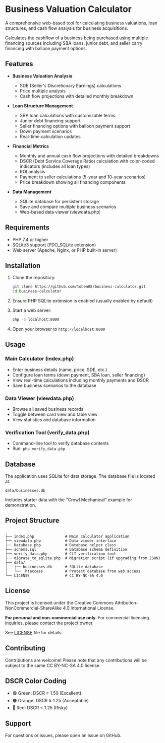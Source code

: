 # Business Valuation Calculator

A comprehensive web-based tool for calculating business valuations, loan structures, and cash flow analysis for business acquisitions.

Calculates the cashflow of a business being purchased using multiple financing sources including SBA loans, junior debt, and seller carry financing with balloon payment options.

## Features

- **Business Valuation Analysis**
  - SDE (Seller's Discretionary Earnings) calculations
  - Price multiple analysis
  - Cash flow projections with detailed monthly breakdown

- **Loan Structure Management**
  - SBA loan calculations with customizable terms
  - Junior debt financing support
  - Seller financing options with balloon payment support
  - Down payment scenarios
  - Real-time calculation updates

- **Financial Metrics**
  - Monthly and annual cash flow projections with detailed breakdowns
  - DSCR (Debt Service Coverage Ratio) calculation with color-coded indicators (includes all loan types)
  - ROI analysis
  - Payment to seller calculations (5-year and 10-year scenarios)
  - Price breakdown showing all financing components

- **Data Management**
  - SQLite database for persistent storage
  - Save and compare multiple business scenarios
  - Web-based data viewer (viewdata.php)

## Requirements

- PHP 7.4 or higher
- SQLite3 support (PDO_SQLite extension)
- Web server (Apache, Nginx, or PHP built-in server)

## Installation

1. Clone the repository:
   ```bash
   git clone https://github.com/toben88/business-calculator.git
   cd business-calculator
   ```

2. Ensure PHP SQLite extension is enabled (usually enabled by default)

3. Start a web server:
   ```bash
   php -S localhost:8000
   ```

4. Open your browser to `http://localhost:8000`

## Usage

### Main Calculator (index.php)
- Enter business details (name, price, SDE, etc.)
- Configure loan terms (down payment, SBA loan, seller financing)
- View real-time calculations including monthly payments and DSCR
- Save business scenarios to the database

### Data Viewer (viewdata.php)
- Browse all saved business records
- Toggle between card view and table view
- View statistics and database information

### Verification Tool (verify_data.php)
- Command-line tool to verify database contents
- Run: `php verify_data.php`

## Database

The application uses SQLite for data storage. The database file is located at:
```
data/businesses.db
```

Includes starter data with the "Crowl Mechanical" example for demonstration.

## Project Structure

```
.
├── index.php              # Main calculator application
├── viewdata.php           # Data viewer interface
├── Database.php           # Database helper class
├── schema.sql             # Database schema definition
├── verify_data.php        # CLI verification tool
├── migrate_to_sqlite.php  # Migration script (if upgrading from JSON)
├── data/
│   ├── businesses.db      # SQLite database
│   └── .htaccess          # Protect database from web access
└── LICENSE                # CC BY-NC-SA 4.0
```

## License

This project is licensed under the Creative Commons Attribution-NonCommercial-ShareAlike 4.0 International License.

**For personal and non-commercial use only.** For commercial licensing inquiries, please contact the project owner.

See [LICENSE](LICENSE) file for details.

## Contributing

Contributions are welcome! Please note that any contributions will be subject to the same CC BY-NC-SA 4.0 license.

## DSCR Color Coding

- 🟢 Green: DSCR ≥ 1.50 (Excellent)
- 🟠 Orange: DSCR ≥ 1.25 (Acceptable)
- 🔴 Red: DSCR < 1.25 (Risky)

## Support

For questions or issues, please open an issue on GitHub.

